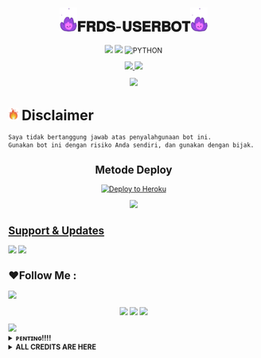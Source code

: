 

<h1 align="center"><img src="./resources/extras/Indomiepurple.gif" width="35px">𝐅𝐑𝐃𝐒-𝐔𝐒𝐄𝐑𝐁𝐎𝐓<img src="./resources/extras/Indomiepurple.gif" width="35px"></h1>

<p align="center">
    <a href="https://github.com/Frds-ubot/Frds-userbot/commits/frds-Userbot"><img src="https://img.shields.io/github/last-commit/Frds-ubot/Frds-Userbot?color=ff0000&logo=github&logoColor=ffffff&style=for-the-badge" /></a>
    <a href="https://pypi.org/project/Telethon/"><img src="https://img.shields.io/pypi/v/telethon?color=important&label=telethon&logo=python&logoColor=brightgreen&style=for-the-badge" /></a>
    <img alt="PYTHON" src="https://img.shields.io/badge/PYTHON-v3.9.6-purple?style=for-the-badge&logo=appveyor"/>
    </p>


<p align="center">
  <a href="https://github.com/frds-ubot/Frds-Userbot/fork">
    <img src="https://img.shields.io/github/forks/IndomieGorengSatu/IndomieUserbot?label=Fork&style=social">
    
  </a>
  <a href="https://github.com/Frds-ubot/Frds-Userbot">
    <img src="https://img.shields.io/github/stars/Frds-Ubot/Frds-Userbot?style=social">
  </a>
</p>  


<p align="center">
  <img src="https://telegra.ph/file/f17e029249a79d54b3563.jpg">
</p>


# <img src="./resources/extras/GeezFire.gif" width="20px"> Disclaimer

```
Saya tidak bertanggung jawab atas penyalahgunaan bot ini.
Gunakan bot ini dengan risiko Anda sendiri, dan gunakan dengan bijak.
```


<h2 align="center">
   Metode Deploy
</h2>

<p align="center"><a href="https://dashboard.heroku.com/new?template=https://github.com/Frds-ubot/Frds-Userbot "><img src="https://www.herokucdn.com/deploy/button.png" alt="Deploy to Heroku" target="_blank""/</a>  

<p align="center"><a href="https://telegram.dog/XTZ_HerokuBot?start=RnJkcy11Ym90L2ZyZHMtVXNlcmJvdCBJbmRvbWllVXNlcmJvdA"><img src="https://img.shields.io/badge/Deploy%20Via%20Telegram-pink?style=for-the-badge&logo=telegram"width="200""/</a> </p> 


## Support & Updates 
<a href="https://t.me/frdssupport"><img src="https://img.shields.io/badge/Join-Support%20-red.svg?style=for-the-badge&logo=Telegram"></a> <a href="https://t.me/firdausnation"><img src="https://img.shields.io/badge/Join-Channel%20-white.svg?style=for-the-badge&logo=Telegram"></a>


## ❤️Follow Me :
</p>
<img src="https://user-images.githubusercontent.com/73097560/115834477-dbab4500-a447-11eb-908a-139a6edaec5c.gif">
    <p align="center"> 
    <a href="https://t.me/IdNyaZonk" target="blank"><img src="https://img.icons8.com/nolan/55/telegram-app.png" /></a>
    <a href="https://t.me/firdausnation" target="blank"><img src="https://img.icons8.com/nolan/55/telegram-app.png" /></a>
    <a href="https://https://instagram.com/sansz_tuyy" target="blank"><img src="https://img.icons8.com/nolan/55/instagram-new.png" /></a>
</p>
<img src="https://user-images.githubusercontent.com/73097560/115834477-dbab4500-a447-11eb-908a-139a6edaec5c.gif">


</details>

<details>
<summary><b> ᴘᴇɴᴛɪɴɢ!!!! </b></summary>
<br>

# BACA INI KONTOL🔥

*  KALO UDAH DI FROK DALEMAN NYA NANGAN DI GANTIK MEK NANTI EROR!
*  KALO LU CLONE BARU LU BOLEH GANTI YA KONTOL 
*  JANGAN LUPA KLICK STARNYA KONTOL🤗


</details>

<details>
<summary><b> ALL CREDITS ARE HERE </b></summary>
<br>

## © Credits

🏆 **THANKS TO**
*   [Indomie](https://github.com/Frds-ubot)    :  IndomieUserboIndomieUsIndomieUserboIndomi
*   [Kyy](https://github.com/muhammadrizky16) : frds-ubot-Frds-Userbot
*   [Sendi](https://github.com/SendiAp)       :  Rose-Userbot
*   [Pocong](https://github.com/poocong)      :  Pocong Userbot
*   [Risman](https://github.com/mrismanaziz)  :  Man-Userbot  
*   DAN TERIMAKASIH KEPADA USERBOT LAINNYA


## License
Licensed under [Raphielscape Public License](https://github.com/IndomieGorengSatu/IndomieUserbot/blob/IndomieUserbot/LICENSE) - Version 3, 29 June 2007
